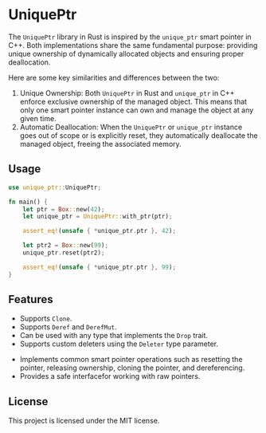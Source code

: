 # UniquePtr

The `UniquePtr` library in Rust is inspired by the `unique_ptr` smart pointer in C++. Both implementations share the same fundamental purpose: providing unique ownership of dynamically allocated objects and ensuring proper deallocation.

Here are some key similarities and differences between the two:

1. Unique Ownership: Both `UniquePtr` in Rust and `unique_ptr` in C++ enforce exclusive ownership of the managed object. This means that only one smart pointer instance can own and manage the object at any given time.
2. Automatic Deallocation: When the `UniquePtr` or `unique_ptr` instance goes out of scope or is explicitly reset, they automatically deallocate the managed object, freeing the associated memory.

## Usage

```rust
use unique_ptr::UniquePtr;

fn main() {
    let ptr = Box::new(42);
    let unique_ptr = UniquePtr::with_ptr(ptr);

    assert_eq!(unsafe { *unique_ptr.ptr }, 42);

    let ptr2 = Box::new(99);
    unique_ptr.reset(ptr2);

    assert_eq!(unsafe { *unique_ptr.ptr }, 99);
}
```


## Features

* Supports `Clone`.
* Supports `Deref` and `DerefMut`.
* Can be used with any type that implements the `Drop` trait.
* Supports custom deleters using the `Deleter` type parameter.

- Implements common smart pointer operations such as resetting the pointer, releasing ownership, cloning the pointer, and dereferencing.
- Provides a safe interfacefor working with raw pointers.

## License

This project is licensed under the MIT license.
